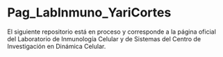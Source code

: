 # Pag_LabInmuno_YariCortes
El siguiente repositorio está en proceso y corresponde a la página oficial del Laboratorio de Inmunología Celular y de Sistemas del Centro de Investigación en Dinámica Celular.
